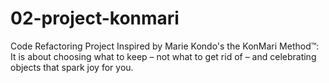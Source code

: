 # 02-project-konmari
Code Refactoring Project
Inspired by Marie Kondo's the KonMari Method™: It is about choosing what to keep – not what to get rid of – and celebrating objects that spark joy for you.
